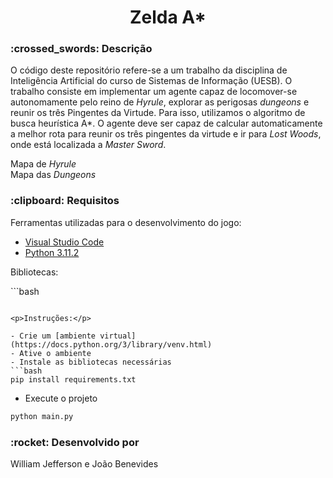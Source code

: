 <h1 align="center">Zelda A*</h1>

<h3>:crossed_swords: Descrição</h3>
<p>
  O código deste repositório refere-se a um trabalho da disciplina de Inteligência Artificial do curso de Sistemas de Informação (UESB).
  O trabalho consiste em implementar um agente capaz de locomover-se
  autonomamente pelo reino de <i>Hyrule</i>, explorar as perigosas <i>dungeons</i> e reunir os três
  Pingentes da Virtude. Para isso, utilizamos o algoritmo de busca heurística A*.
  O agente deve ser capaz de calcular automaticamente a melhor rota para reunir os três
  pingentes da virtude e ir para <i>Lost Woods</i>, onde está localizada a <i>Master Sword</i>.
</p>

<div> Mapa de <i>Hyrule</i></div>


<div> Mapa das <i>Dungeons</i></div>
 

<h3>:clipboard: Requisitos</h3>
<p>Ferramentas utilizadas para o desenvolvimento do jogo:</p>

- [Visual Studio Code](https://code.visualstudio.com/download/)
- [Python 3.11.2](https://www.python.org/downloads/)

<p>Bibliotecas:</p>
```bash

```

<p>Instruções:</p>

- Crie um [ambiente virtual](https://docs.python.org/3/library/venv.html)
- Ative o ambiente
- Instale as bibliotecas necessárias
```bash
pip install requirements.txt
```
- Execute o projeto
```bash
python main.py
```

<h3>:rocket: Desenvolvido por</h3>
<p>William Jefferson e João Benevides</p>
